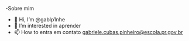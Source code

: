  -Sobre mim       
 -    👋 Hi, I’m @gablp1nhe
- 👀 I’m interested in  aprender 
- 📫 How to  entra em contato  gabriele.cubas.pinheiro@escola.pr.gov.br
